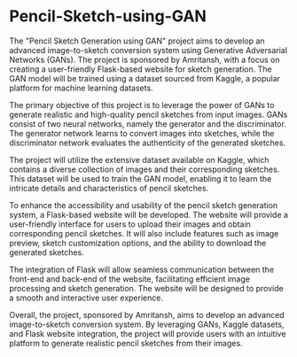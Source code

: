 # Pencil-Sketch-using-GAN
The "Pencil Sketch Generation using GAN" project aims to develop an advanced image-to-sketch conversion system using Generative Adversarial Networks (GANs). The project is sponsored by Amritansh, with a focus on creating a user-friendly Flask-based website for sketch generation. The GAN model will be trained using a dataset sourced from Kaggle, a popular platform for machine learning datasets.

The primary objective of this project is to leverage the power of GANs to generate realistic and high-quality pencil sketches from input images. GANs consist of two neural networks, namely the generator and the discriminator. The generator network learns to convert images into sketches, while the discriminator network evaluates the authenticity of the generated sketches.

The project will utilize the extensive dataset available on Kaggle, which contains a diverse collection of images and their corresponding sketches. This dataset will be used to train the GAN model, enabling it to learn the intricate details and characteristics of pencil sketches.

To enhance the accessibility and usability of the pencil sketch generation system, a Flask-based website will be developed. The website will provide a user-friendly interface for users to upload their images and obtain corresponding pencil sketches. It will also include features such as image preview, sketch customization options, and the ability to download the generated sketches.

The integration of Flask will allow seamless communication between the front-end and back-end of the website, facilitating efficient image processing and sketch generation. The website will be designed to provide a smooth and interactive user experience.

Overall, the project, sponsored by Amritansh, aims to develop an advanced image-to-sketch conversion system. By leveraging GANs, Kaggle datasets, and Flask website integration, the project will provide users with an intuitive platform to generate realistic pencil sketches from their images.

